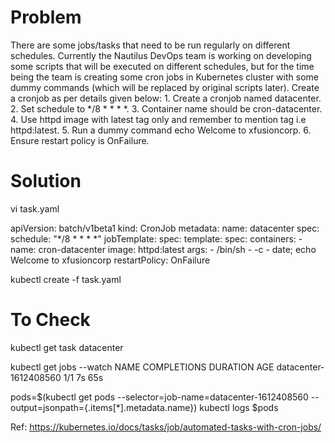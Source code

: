 # Problem
There are some jobs/tasks that need to be run regularly on different schedules. Currently the Nautilus DevOps team is working on developing some scripts that will be executed on different schedules, but for the time being the team is creating some cron jobs in Kubernetes cluster with some dummy commands (which will be replaced by original scripts later). Create a cronjob as per details given below:
	1. Create a cronjob named datacenter.
	2. Set schedule to */8 * * * *.
	3. Container name should be cron-datacenter.
	4. Use httpd image with latest tag only and remember to mention tag i.e httpd:latest.
	5. Run a dummy command echo Welcome to xfusioncorp.
	6. Ensure restart policy is OnFailure.


# Solution
vi task.yaml

apiVersion: batch/v1beta1
kind: CronJob
metadata:
  name: datacenter
spec:
  schedule: "*/8 * * * *"
  jobTemplate:
    spec:
      template:
        spec:
          containers:
          - name: cron-datacenter
            image: httpd:latest
            args:
            - /bin/sh
            - -c
            - date; echo Welcome to xfusioncorp
          restartPolicy: OnFailure

kubectl create -f task.yaml

# To Check
kubectl get task datacenter

kubectl get jobs --watch
NAME                    COMPLETIONS   DURATION   AGE
datacenter-1612408560   1/1           7s         65s

pods=$(kubectl get pods --selector=job-name=datacenter-1612408560 --output=jsonpath={.items[*].metadata.name})
kubectl logs $pods

Ref: https://kubernetes.io/docs/tasks/job/automated-tasks-with-cron-jobs/
